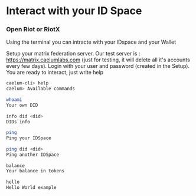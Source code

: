 # Interact with your ID Space
### Open Riot or RiotX
Using the terminal you can intracte with your IDspace and your Wallet

Setup your matrix federation server. Our test server is : https://matrix.caelumlabs.com (just for testing, it will delete all it's accounts every few days). Login with your user and password (created in the Setup). You are ready to interact, just write help

```bash
caelum-cli> help
caelum> Available commands
​
whoami
Your own DID
​
info did <did>
DIDs info
​
ping
Ping your IDSpace
​
ping did <did>
Ping another IDSpace
​
balance
Your balance in tokens
​
hello
Hello World example
```
​
​